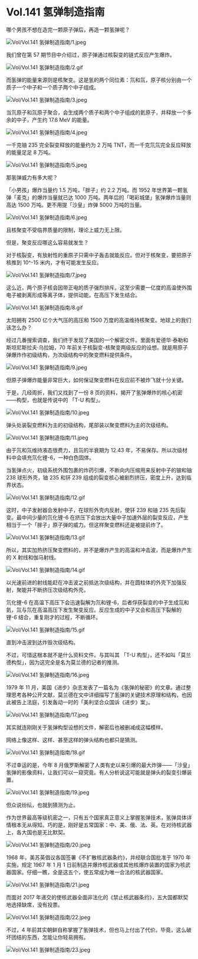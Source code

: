 # Vol.141 氢弹制造指南

哪个男孩不想在造完一颗原子弹后，再造一颗氢弹呢？

![Vol/Vol.141 氢弹制造指南/1.jpeg](https://cdn.jsdelivr.net/gh/qiaoshouzi/static/image/Vol/Vol.141%20氢弹制造指南/1.jpeg)

我们曾在第 57 期节目中介绍过，原子弹通过核裂变的链式反应产生爆炸。

![Vol/Vol.141 氢弹制造指南/2.gif](https://cdn.jsdelivr.net/gh/qiaoshouzi/static/image/Vol/Vol.141%20氢弹制造指南/2.gif)

而氢弹的能量来源则是核聚变。这是氢的两个同位素：氘和氚，原子核分别由一个质子一个中子和一个质子两个中子组成。

![Vol/Vol.141 氢弹制造指南/3.jpeg](https://cdn.jsdelivr.net/gh/qiaoshouzi/static/image/Vol/Vol.141%20氢弹制造指南/3.jpeg)

当氘原子和氚原子聚合，会生成两个质子和两个中子组成的氦原子，并释放一个多余的中子，产生约 17.6 MeV 的能量。

![Vol/Vol.141 氢弹制造指南/4.jpeg](https://cdn.jsdelivr.net/gh/qiaoshouzi/static/image/Vol/Vol.141%20氢弹制造指南/4.jpeg)

一千克铀 235 完全裂变释放的能量约为 2 万吨 TNT，而一千克氘氚完全反应释放的能量足足 8 万吨。

![Vol/Vol.141 氢弹制造指南/5.jpeg](https://cdn.jsdelivr.net/gh/qiaoshouzi/static/image/Vol/Vol.141%20氢弹制造指南/5.jpeg)

那氢弹威力有多大呢？

「小男孩」爆炸当量约 1.5 万吨，「胖子」约 2.2 万吨。而 1952 年世界第一颗氢弹「麦克」的爆炸当量就已达 1000 万吨。两年后的「喝彩城堡」氢弹爆炸当量则高达 1500 万吨。更不用提「沙皇」炸弹 5000 万吨的当量。

![Vol/Vol.141 氢弹制造指南/6.jpeg](https://cdn.jsdelivr.net/gh/qiaoshouzi/static/image/Vol/Vol.141%20氢弹制造指南/6.jpeg)

且核聚变不受临界质量的限制，理论上威力无上限。

但是，聚变反应哪这么容易就发生？

对于核裂变，有放射性的重原子只需中子轰击就能反应。但对于核聚变，要把原子核推到 10^-15 米内，才有可能发生反应。

![Vol/Vol.141 氢弹制造指南/7.jpeg](https://cdn.jsdelivr.net/gh/qiaoshouzi/static/image/Vol/Vol.141%20氢弹制造指南/7.jpeg)

这么近，两个原子核会因带正电的质子强烈排斥。这至少需要一亿度的高温使外围电子被剥离形成等离子体，提供动能，在高压下发生结合。

![Vol/Vol.141 氢弹制造指南/8.gif](https://cdn.jsdelivr.net/gh/qiaoshouzi/static/image/Vol/Vol.141%20氢弹制造指南/8.gif)

太阳拥有 2500 亿个大气压的高压和 1500 万度的高温维持核聚变。地球上的我们该怎么办？

经过几番搜索调查，我们终于发现了美国的一个解密文件。里面有爱德华·泰勒和斯坦尼斯拉夫·乌拉姆，70 年前关于核裂变-核聚变两级反应的设想。就是用原子弹爆炸作初级结构，为次级结构中的聚变燃料提供条件。

![Vol/Vol.141 氢弹制造指南/9.jpeg](https://cdn.jsdelivr.net/gh/qiaoshouzi/static/image/Vol/Vol.141%20氢弹制造指南/9.jpeg)

但原子弹爆炸能量非常巨大，如何保证聚变燃料在反应前不被炸飞就十分关键。

于是，几经周折，我们又找到了一份 8 页的资料，揭开了氢弹爆炸的核心机密——构型，也就是传说中的 「T-U 构型」。

![Vol/Vol.141 氢弹制造指南/10.jpeg](https://cdn.jsdelivr.net/gh/qiaoshouzi/static/image/Vol/Vol.141%20氢弹制造指南/10.jpeg)

弹头处装裂变燃料为主的初级结构，尾部装以聚变燃料为主的次级结构。

![Vol/Vol.141 氢弹制造指南/11.jpeg](https://cdn.jsdelivr.net/gh/qiaoshouzi/static/image/Vol/Vol.141%20氢弹制造指南/11.jpeg)

由于氘和氚维持液态很费力，且氚的半衰期为 12.43 年，不易保存。所以次级材料中会填充氘化锂-6，一种白色固体。

当氢弹点火，初级系统外围包裹的炸药引爆，不断向内压缩用来反射中子的铍和铀 238 球形外壳，铀 235 和钚 239 组成的裂变核心被剧烈挤压，密度上升，达到临界状态。

![Vol/Vol.141 氢弹制造指南/12.gif](https://cdn.jsdelivr.net/gh/qiaoshouzi/static/image/Vol/Vol.141%20氢弹制造指南/12.gif)

这时，中子发射器会发射中子，在球形外壳内反射，使钚 239 和铀 235 先后裂变。最中间少量的氘化锂-6 在挤压下会放出大量中子加速外层的裂变反应，产生相当于一个「胖子」原子弹的威力。但这样聚变燃料还是被提前炸了。

![Vol/Vol.141 氢弹制造指南/13.gif](https://cdn.jsdelivr.net/gh/qiaoshouzi/static/image/Vol/Vol.141%20氢弹制造指南/13.gif)

所以，其实加热挤压聚变燃料的，并不是爆炸产生的高温和冲击波，而是爆炸产生的 X 射线和伽马射线。

![Vol/Vol.141 氢弹制造指南/14.gif](https://cdn.jsdelivr.net/gh/qiaoshouzi/static/image/Vol/Vol.141%20氢弹制造指南/14.gif)

以光速前进的射线能赶在冲击波之前抵达次级结构，并在圆柱体的外壳下加强反射，聚能并不断挤压次级结构外壳。

氘化锂-6 在高温下高压下会迅速裂解为氘和锂-6，后者俘获裂变的中子生成氚和氦，氚与氘在高温高压下发生聚变反应。反应生成的中子又会和高压下裂解的锂-6 结合，重复刚才的过程，不断循环。

![Vol/Vol.141 氢弹制造指南/15.gif](https://cdn.jsdelivr.net/gh/qiaoshouzi/static/image/Vol/Vol.141%20氢弹制造指南/15.gif)

直到冲击波到达炸毁次级结构。

不过，可惜这根本就不是什么资料文件。与其叫其 「T-U 构型」，还不如叫「莫兰德构型」，因为这完全是名为莫兰德的记者的推测。

![Vol/Vol.141 氢弹制造指南/16.jpeg](https://cdn.jsdelivr.net/gh/qiaoshouzi/static/image/Vol/Vol.141%20氢弹制造指南/16.jpeg)

1979 年 11 月，美国《进步》杂志发表了一篇名为《氢弹的秘密》的文章。通过整理思考各种公开文献，莫兰德在文中详细描写了氢弹的关键技术原理和结构，也因此被告上法庭，引发轰动一时的「美利坚合众国诉《进步》案」。

![Vol/Vol.141 氢弹制造指南/17.jpeg](https://cdn.jsdelivr.net/gh/qiaoshouzi/static/image/Vol/Vol.141%20氢弹制造指南/17.jpeg)

其实就连刚刚关于氢弹构型设想的文件，解密后也被删减成这幅模样。

网络上像这样、这样、甚至这样的弹头结构也都只是猜测。

![Vol/Vol.141 氢弹制造指南/18.gif](https://cdn.jsdelivr.net/gh/qiaoshouzi/static/image/Vol/Vol.141%20氢弹制造指南/18.gif)

不过幸运的是，今年 8 月俄罗斯解密了人类有史以来引爆的最大炸弹——「沙皇」氢弹的影像资料，让我们可以一窥究竟。有人分析说这可能就是弹头的裂变引爆装置。

![Vol/Vol.141 氢弹制造指南/19.jpeg](https://cdn.jsdelivr.net/gh/qiaoshouzi/static/image/Vol/Vol.141%20氢弹制造指南/19.jpeg)

但众说纷纭，也就到猜测为止。

作为世界最高等级机密之一，只有五个国家真正意义上掌握氢弹技术，氢弹具体详情根本无从得知。巧的是，刚好是五常国家：中、美、俄、法、英。在对待核武器上，各大国也是无比默契。

![Vol/Vol.141 氢弹制造指南/20.jpeg](https://cdn.jsdelivr.net/gh/qiaoshouzi/static/image/Vol/Vol.141%20氢弹制造指南/20.jpeg)

1968 年，美苏英倡议各国签署《不扩散核武器条约》，并经联合国批准于 1970 年实施，规定 1967 年 1 月 1 日前制造并爆炸核武器或其他核爆炸装置的国家为核武器国家。仔细一瞧，全是这五个，使五常成为唯一合法的核武器国家。

![Vol/Vol.141 氢弹制造指南/21.jpeg](https://cdn.jsdelivr.net/gh/qiaoshouzi/static/image/Vol/Vol.141%20氢弹制造指南/21.jpeg)

而面对 2017 年递交的使核武器全面非法化的《禁止核武器条约》，五大国都默契地选择缺席，没有投票。

![Vol/Vol.141 氢弹制造指南/22.jpeg](https://cdn.jsdelivr.net/gh/qiaoshouzi/static/image/Vol/Vol.141%20氢弹制造指南/22.jpeg)

不过，4 年前其实朝鲜自称掌握了氢弹技术，但也马上付出了代价。毕竟，这么破坏团结的东西，怎能让你轻易拥有。

![Vol/Vol.141 氢弹制造指南/23.jpeg](https://cdn.jsdelivr.net/gh/qiaoshouzi/static/image/Vol/Vol.141%20氢弹制造指南/23.jpeg)
